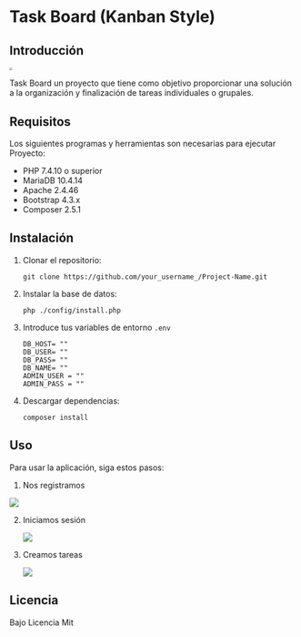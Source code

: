 

# Task Board (Kanban Style)

## Introducción

<div><img src="https://i.imgur.com/5hQPees.png" style="zoom:33%;" /></div>

Task Board un proyecto que tiene como objetivo proporcionar una solución a la organización y finalización de tareas individuales o grupales.

## Requisitos

Los siguientes programas y herramientas son necesarias para ejecutar Proyecto:
- PHP 7.4.10 o superior
- MariaDB 10.4.14
- Apache 2.4.46
- Bootstrap 4.3.x
- Composer 2.5.1

## Instalación

1. Clonar el repositorio:

   ```
   git clone https://github.com/your_username_/Project-Name.git
   ```

2. Instalar la base de datos:

   ```
   php ./config/install.php
   ```

3. Introduce tus variables de entorno `.env`

   ```
   DB_HOST= ""
   DB_USER= ""
   DB_PASS= ""
   DB_NAME= ""
   ADMIN_USER = ""
   ADMIN_PASS = ""
   ```

4. Descargar dependencias:

   ```
   composer install
   ```

## Uso

Para usar la aplicación, siga estos pasos:
1.  Nos registramos

   ![](https://i.imgur.com/2KIte9c.png)

2. Iniciamos sesión

   ![](https://i.imgur.com/ULjpLbp.png)

3. Creamos tareas

   ![](https://i.imgur.com/QN3kf9t.png)

## Licencia
Bajo Licencia Mit